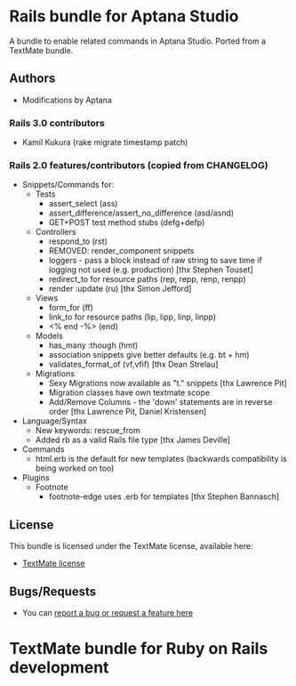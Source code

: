 # Rails bundle for Aptana Studio

A bundle to enable related commands in Aptana Studio. Ported from a TextMate bundle.

## Authors

* Modifications by Aptana

### Rails 3.0 contributors

* Kamil Kukura (rake migrate timestamp patch)

### Rails 2.0 features/contributors (copied from CHANGELOG)

* Snippets/Commands for:
  * Tests
    * assert_select (ass)
    * assert_difference/assert_no_difference (asd/asnd)
    * GET+POST test method stubs (defg+defp)
  * Controllers
    * respond_to (rst)
    * REMOVED: render_component snippets
    * loggers - pass a block instead of raw string to save time if logging not used (e.g. production) [thx Stephen Touset]
    * redirect_to for resource paths (rep, repp, renp, renpp)
    * render :update (ru) [thx Simon Jefford]
  * Views
    * form_for (ff)
    * link_to for resource paths (lip, lipp, linp, linpp)
    * <% end -%> (end)
  * Models
    * has_many :though (hmt)
    * association snippets give better defaults (e.g. bt + hm)
    * validates_format_of (vf,vfif) [thx Dean Strelau]
  * Migrations
    * Sexy Migrations now available as "t." snippets [thx Lawrence Pit]
    * Migration classes have own textmate scope
    * Add/Remove Columns - the 'down' statements are in reverse order [thx Lawrence Pit, Daniel Kristensen]
* Language/Syntax
  * New keywords: rescue_from
  * Added rb as a valid Rails file type [thx James Deville]
* Commands
  * html.erb is the default for new templates (backwards compatibility is being worked on too)
* Plugins
  * Footnote
    * footnote-edge uses .erb for templates [thx Stephen Bannasch]

## License

This bundle is licensed under the TextMate license, available here:

* [TextMate license](http://svn.textmate.org/trunk/LICENSE)

## Bugs/Requests

* You can [report a bug or request a feature here](http://github.com/aptana/rails.ruble/issues)

# TextMate bundle for Ruby on Rails development
